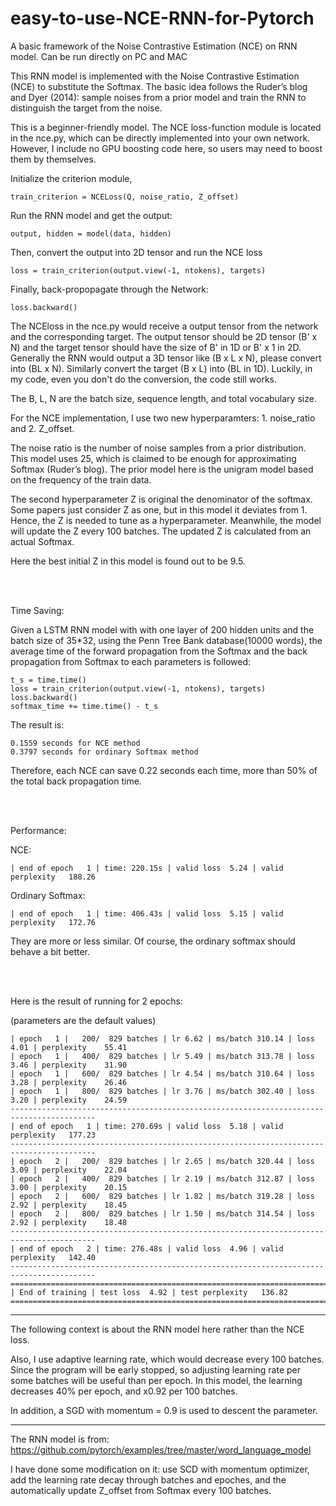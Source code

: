 # easy-to-use-NCE-RNN-for-Pytorch
A basic framework of the Noise Contrastive Estimation (NCE) on RNN model. Can be run directly on PC and MAC



This RNN model is implemented with the Noise Contrastive Estimation (NCE) to substitute the Softmax. The basic idea follows the Ruder’s blog and Dyer (2014): sample noises from a prior model and train the RNN to distinguish the target from the noise.

This is a beginner-friendly model. The NCE loss-function module is located in the nce.py, which can be directly implemented into your own network. However, I include no GPU boosting code here, so users may need to boost them by themselves.


Initialize the criterion module,

`train_criterion = NCELoss(Q, noise_ratio, Z_offset)`


Run the RNN model and get the output:

`output, hidden = model(data, hidden)`

Then, convert the output into 2D tensor and run the NCE loss

`loss = train_criterion(output.view(-1, ntokens), targets)`

Finally, back-propopagate through the Network:

`loss.backward()`

The NCEloss in the nce.py would receive a output tensor from the network and the corresponding target. The output tensor should be 2D tensor (B' x N) and the target tensor should have the size of B' in 1D or B' x 1 in 2D. Generally the RNN would output a 3D tensor like (B x L x N), please convert into (BL x N). Similarly convert the target (B x L) into (BL in 1D). Luckily, in my code, even you don't do the conversion, the code still works.

The B, L, N are the batch size, sequence length, and total vocabulary size.

For the NCE implementation, I use two new hyperparamters:  1. noise_ratio and 2. Z_offset. 

The noise ratio is the number of noise samples from a prior distribution. This model uses 25, which is claimed to be enough for approximating Softmax (Ruder’s blog). The prior model here is the unigram model based on the frequency of the train data. 

The second hyperparameter Z is original the denominator of the softmax. Some papers just consider Z as one, but in this model it deviates from 1. Hence, the Z is needed to tune as a hyperparameter. Meanwhile, the model will update the Z every 100 batches. The updated Z is calculated from an actual Softmax.

Here the best initial Z in this model is found out to be 9.5.

<br/>
<br/>

Time Saving:

Given a LSTM RNN model with with one layer of 200 hidden units and the batch size of 35*32, using the Penn Tree Bank database(10000 words), the average time of the forward propagation from the Softmax and the back propagation from Softmax to each parameters is followed:

```
t_s = time.time()
loss = train_criterion(output.view(-1, ntokens), targets)
loss.backward()  
softmax_time += time.time() - t_s
 ```
  
The result is:
 
```
0.1559 seconds for NCE method
0.3797 seconds for ordinary Softmax method
```

Therefore, each NCE can save 0.22 seconds each time, more than 50% of the total back propagation time.

<br/>
<br/>

Performance:

NCE:

`| end of epoch   1 | time: 220.15s | valid loss  5.24 | valid perplexity   188.26`

Ordinary Softmax:

`| end of epoch   1 | time: 406.43s | valid loss  5.15 | valid perplexity   172.76`

They are more or less similar. Of course, the ordinary softmax should behave a bit better.

<br/>
<br/>

Here is the result of running for 2 epochs:

(parameters are the default values)

```
| epoch   1 |   200/  829 batches | lr 6.62 | ms/batch 310.14 | loss  4.01 | perplexity    55.41
| epoch   1 |   400/  829 batches | lr 5.49 | ms/batch 313.78 | loss  3.46 | perplexity    31.90
| epoch   1 |   600/  829 batches | lr 4.54 | ms/batch 310.64 | loss  3.28 | perplexity    26.46
| epoch   1 |   800/  829 batches | lr 3.76 | ms/batch 302.40 | loss  3.20 | perplexity    24.59
-----------------------------------------------------------------------------------------
| end of epoch   1 | time: 270.69s | valid loss  5.18 | valid perplexity   177.23
-----------------------------------------------------------------------------------------
| epoch   2 |   200/  829 batches | lr 2.65 | ms/batch 320.44 | loss  3.09 | perplexity    22.04
| epoch   2 |   400/  829 batches | lr 2.19 | ms/batch 312.87 | loss  3.00 | perplexity    20.15
| epoch   2 |   600/  829 batches | lr 1.82 | ms/batch 319.28 | loss  2.92 | perplexity    18.45
| epoch   2 |   800/  829 batches | lr 1.50 | ms/batch 314.54 | loss  2.92 | perplexity    18.48
-----------------------------------------------------------------------------------------
| end of epoch   2 | time: 276.48s | valid loss  4.96 | valid perplexity   142.40
-----------------------------------------------------------------------------------------
=========================================================================================
| End of training | test loss  4.92 | test perplexity   136.82
=========================================================================================
```
------------------------------------------------------------------------------------------------------------------------------
The following context is about the RNN model here rather than the NCE loss.

Also, I use adaptive learning rate, which would decrease every 100 batches. Since the program will be early stopped, so adjusting learning rate per some batches will be useful than per epoch. In this model, the learning decreases 40% per epoch, and x0.92 per 100 batches.

In addition, a SGD with momentum = 0.9 is used to descent the parameter.

------------------------------------------------------------------------------------------------------------------------------
The RNN model is from: https://github.com/pytorch/examples/tree/master/word_language_model

I have done some modification on it: use SCD with momentum optimizer, add the learning rate decay through batches and epoches, and the automatically update Z_offset from Softmax every 100 batches.
